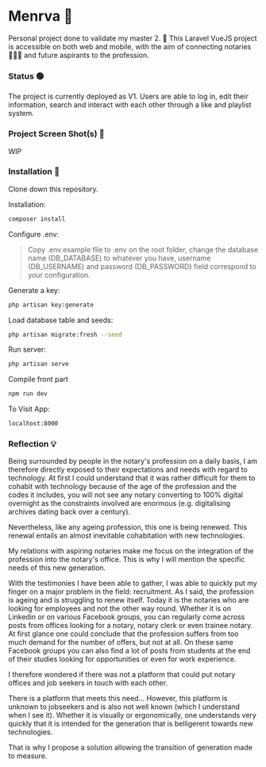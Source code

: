 # Menrva 🦉

Personal project done to validate my master 2. 🏫 This Laravel VueJS project is accessible on both web and mobile, with the aim of connecting notaries 👩🏼‍⚖️ and future aspirants to the profession.

### Status 🟢

The project is currently deployed as V1️. Users are able to log in, edit their information, search and interact with each other through a like and playlist system.

### Project Screen Shot(s) 📸

WIP

### Installation 🤖

Clone down this repository. 

Installation:

```bash
composer install
```

Configure .env:  

>Copy .env.example file to .env on the root folder, change the database name (DB_DATABASE) to whatever you have, username (DB_USERNAME) and password (DB_PASSWORD) field correspond to your configuration.

Generate a key:  

```bash
php artisan key:generate
```

Load database table and seeds:

```bash
php artisan migrate:fresh --seed
```

Run server:

```bash
php artisan serve
```

Compile front part

```bash
npm run dev
```

To Visit App:

```bash
localhost:8000
```

### Reflection 💡

Being surrounded by people in the notary's profession on a daily basis, I am therefore directly exposed to their expectations and needs with regard to technology. At first I could understand that it was rather difficult for them to cohabit with technology because of the age of the profession and the codes it includes, you will not see any notary converting to 100% digital overnight as the constraints involved are enormous (e.g. digitalising archives dating back over a century).

Nevertheless, like any ageing profession, this one is being renewed. This renewal entails an almost inevitable cohabitation with new technologies.

My relations with aspiring notaries make me focus on the integration of the profession into the notary's office. This is why I will mention the specific needs of this new generation.

With the testimonies I have been able to gather, I was able to quickly put my finger on a major problem in the field: recruitment. As I said, the profession is ageing and is struggling to renew itself. Today it is the notaries who are looking for employees and not the other way round. Whether it is on Linkedin or on various Facebook groups, you can regularly come across posts from offices looking for a notary, notary clerk or even trainee notary. At first glance one could conclude that the profession suffers from too much demand for the number of offers, but not at all. On these same Facebook groups you can also find a lot of posts from students at the end of their studies looking for opportunities or even for work experience.

I therefore wondered if there was not a platform that could put notary offices and job seekers in touch with each other.

There is a platform that meets this need... However, this platform is unknown to jobseekers and is also not well known (which I understand when I see it). Whether it is visually or ergonomically, one understands very quickly that it is intended for the generation that is belligerent towards new technologies.

That is why I propose a solution allowing the transition of generation made to measure.
